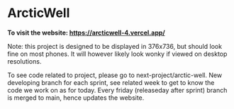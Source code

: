 # ArcticWell

**To visit the website: https://arcticwell-4.vercel.app/**

Note: this project is designed to be displayed in 376x736, but should look fine on most phones. It will however likely look wonky if viewed on desktop resolutions.

To see code related to project, please go to next-project/arctic-well. New developing branch for each sprint, see related week to get to know 
the code we work on as for today. Every friday (releaseday after sprint) branch is merged to main, hence updates the website.  
